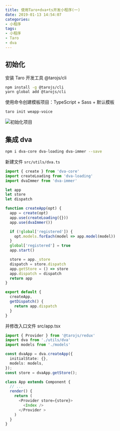 ```yaml
---
title: 使用Taro+dva+ts开发小程序(一)
date: 2019-01-13 14:54:07
categories: 
- 小程序
tags:
- 小程序
- Taro
- dva
---
```


## 初始化

安装 Taro 开发工具 @tarojs/cli

```bash
npm install -g @tarojs/cli
yarn global add @tarojs/cli
```

<!-- more-->
使用命令创建模板项目：TypeScript + Sass + 默认模板

```bash
taro init weapp-voice
```

![初始化项目](/images/taro/init.png)

## 集成 dva

```bash
npm i dva-core dva-loading dva-immer --save
```

新建文件 `src/utils/dva.ts`

```typescript
import { create } from 'dva-core'
import createLoading from 'dva-loading'
import dvaImmer from 'dva-immer'

let app
let store
let dispatch

function createApp(opt) {
  app = create(opt)
  app.use(createLoading({}))
  app.use(dvaImmer())

  if (!global['registered']) {
    opt.models.forEach(model => app.model(model))
  }
  global['registered'] = true
  app.start()

  store = app._store
  dispatch = store.dispatch
  app.getStore = () => store
  app.dispatch = dispatch
  return app
}

export default {
  createApp,
  getDispatch() {
    return app.dispatch
  }
}
```

并修改入口文件 src/app.tsx

```typescript
import { Provider } from '@tarojs/redux'
import dva from './utils/dva'
import models from './models'

const dvaApp = dva.createApp({
  initialState: {},
  models: models,
});
const store = dvaApp.getStore();

class App extends Component {
  // ...
  render() {
    return (
      <Provider store={store}>
        <Index />
      </Provider >
    )
  }
}
```

<!-- https://github.com/EasyTuan/taro-msparis -->